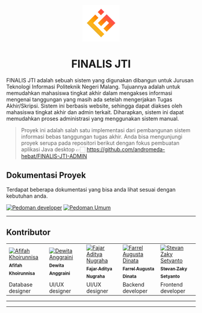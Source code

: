 <div align="center">
    <img src="public/assets/img/finalis-jti-logo.png" width="100">
    <h1>FINALIS JTI</h1>
</div>

FINALIS JTI adalah sebuah sistem yang digunakan dibangun untuk Jurusan Teknologi Informasi Politeknik Negeri Malang. Tujuannya adalah untuk memudahkan mahasiswa tingkat akhir dalam mengakses informasi mengenai tanggungan yang masih ada setelah mengerjakan Tugas Akhir/Skripsi. Sistem ini berbasis website, sehingga dapat diakses oleh mahasiswa tingkat akhir dan admin terkait. Diharapkan, sistem ini dapat memudahkan proses administrasi yang menggunakan sistem manual.

> Proyek ini adalah salah satu implementasi dari pembangunan sistem informasi bebas tanggungan tugas akhir. Anda bisa mengunjungi proyek serupa pada repositori berikut dengan fokus pembuatan aplikasi Java desktop 👉🏻 https://github.com/andromeda-hebat/FINALIS-JTI-ADMIN

## Dokumentasi Proyek

Terdapat beberapa dokumentasi yang bisa anda lihat sesuai dengan kebutuhan anda.

[![Pedoman developer](https://img.shields.io/badge/Pedoman|Developer-4CAF50?style=for-the-badge&logo=check-circle&logoColor=white)](https://github.com/andromeda-hebat/FINALIS-JTI-WEB/tree/main/docs/guides/dev) [![Pedoman Umum](https://img.shields.io/badge/Pedoman|Umum-0078D4?style=for-the-badge&logo=code&logoColor=white)](https://github.com/andromeda-hebat/FINALIS-JTI-WEB/tree/main/docs/guides/general)


---

## Kontributor
<table>
    <tr>
        <td width="110px" align="center" style="text-align: left;">
            <a href="https://github.com/afifahnisa17">
                <img src="https://avatars.githubusercontent.com/u/143988656?v=4?s=100" width="100px;" alt="Afifah Khoirunnisa"/><br />
                <sub>
                    <b>Afifah Khoirunnisa</b>
                </sub>
            </a>
        </td>
        <td width="110px" align="center" style="text-align: left;">
            <a href="https://github.com/DewitaA12">
                <img src="https://avatars.githubusercontent.com/u/143470195?v=4?s=100" width="100px" alt="Dewita Anggraini"/><br />
                <sub>
                    <b>Dewita Anggraini</b>
                </sub>
            </a>
        </td>
        <td width="110px" align="center" style="text-align: left;">
            <a href="https://github.com/FajarAdityaNugraha">
                <img src="https://avatars.githubusercontent.com/u/143700559?v=4?s=100" width="100px" alt="Fajar Aditya Nugraha"/><br />
                <sub>
                    <b>Fajar Aditya Nugraha</b>
                </sub>
            </a>
        </td>
        <td width="110px" align="center" style="text-align: left;">
            <a href="https://github.com/FarrelAD">
                <img src="https://avatars.githubusercontent.com/u/140877757?v=4?s=100" width="100px" alt="Farrel Augusta Dinata"/><br />
                <sub>
                    <b>Farrel Augusta Dinata</b>
                </sub>
            </a>
        </td>
        <td width="110px" align="center" style="text-align: left;">
            <a href="https://github.com/vanstevanzaky">
                <img src="https://avatars.githubusercontent.com/u/143470195?v=4?s=100" width="100px" alt="Stevan Zaky Setyanto"/><br />
                <sub>
                    <b>Stevan Zaky Setyanto</b>
                </sub>
            </a>
        </td>
    </tr>
    <tr>
        <td>Database designer</td>
        <td>UI/UX designer</td>
        <td>UI/UX designer</td>
        <td>Backend developer</td>
        <td>Frontend developer</td>
    </tr>
</table>

---
---
